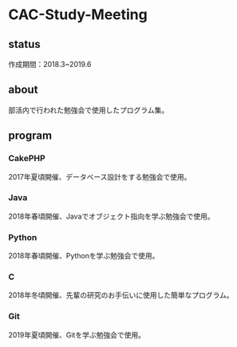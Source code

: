 # CAC-Study-Meeting

## status
作成期間：2018.3~2019.6　

## about
部活内で行われた勉強会で使用したプログラム集。

## program
### CakePHP
2017年夏頃開催、データベース設計をする勉強会で使用。

### Java
2018年春頃開催、Javaでオブジェクト指向を学ぶ勉強会で使用。

### Python
2018年春頃開催、Pythonを学ぶ勉強会で使用。

### C
2018年冬頃開催、先輩の研究のお手伝いに使用した簡単なプログラム。

### Git
2019年夏頃開催、Gitを学ぶ勉強会で使用。

